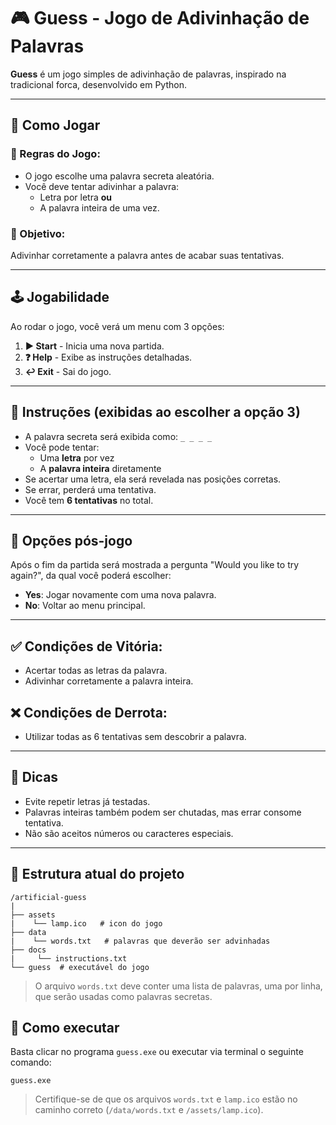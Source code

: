 # 🎮 Guess - Jogo de Adivinhação de Palavras

**Guess** é um jogo simples de adivinhação de palavras, inspirado na tradicional forca, desenvolvido em Python.

---

## 🚀 Como Jogar

### 🧾 Regras do Jogo:

- O jogo escolhe uma palavra secreta aleatória.
- Você deve tentar adivinhar a palavra:
  - Letra por letra **ou**
  - A palavra inteira de uma vez.

### 🎯 Objetivo:
Adivinhar corretamente a palavra antes de acabar suas tentativas.

---

## 🕹️ Jogabilidade

Ao rodar o jogo, você verá um menu com 3 opções:

1. **▶ Start** - Inicia uma nova partida.
2. **❓ Help** - Exibe as instruções detalhadas.
3. **↩ Exit** - Sai do jogo.

---

## 📜 Instruções (exibidas ao escolher a opção 3)

- A palavra secreta será exibida como: `_ _ _ _`
- Você pode tentar:
  - Uma **letra** por vez
  - A **palavra inteira** diretamente
- Se acertar uma letra, ela será revelada nas posições corretas.
- Se errar, perderá uma tentativa.
- Você tem **6 tentativas** no total.

---

## 🔄 Opções pós-jogo

Após o fim da partida será mostrada a pergunta "Would you like to try again?", da qual você poderá escolher:

- **Yes**: Jogar novamente com uma nova palavra.
- **No**: Voltar ao menu principal.

---

## ✅ Condições de Vitória:

- Acertar todas as letras da palavra.
- Adivinhar corretamente a palavra inteira.

## ❌ Condições de Derrota:

- Utilizar todas as 6 tentativas sem descobrir a palavra.

---

## 🧠 Dicas

- Evite repetir letras já testadas.
- Palavras inteiras também podem ser chutadas, mas errar consome tentativa.
- Não são aceitos números ou caracteres especiais.

---

## 📁 Estrutura atual do projeto

```
/artificial-guess
|
├── assets 
|    └── lamp.ico   # icon do jogo
├── data 
|    └── words.txt   # palavras que deverão ser advinhadas
├── docs
|     └── instructions.txt  
└── guess  # executável do jogo

```

> O arquivo `words.txt` deve conter uma lista de palavras, uma por linha, que serão usadas como palavras secretas.

## 🐍 Como executar

Basta clicar no programa `guess.exe` ou  executar via terminal o seguinte comando:

```
guess.exe
```

> Certifique-se de que os arquivos `words.txt` e `lamp.ico` estão no caminho correto (`/data/words.txt` e `/assets/lamp.ico`).
